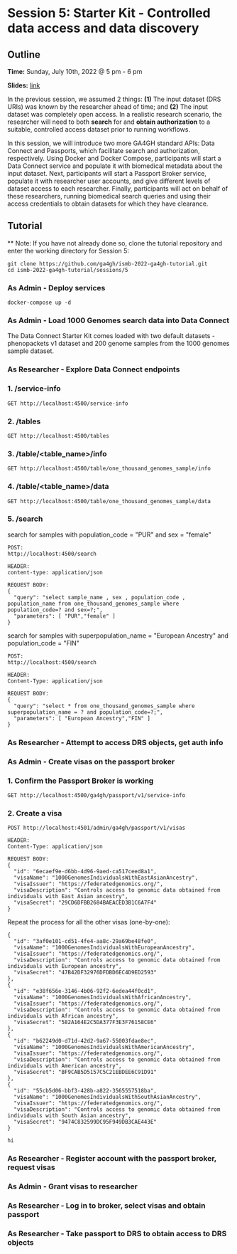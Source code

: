 # Session 5: Starter Kit - Controlled data access and data discovery

## Outline

**Time:** Sunday, July 10th, 2022 @ 5 pm - 6 pm

**Slides:** [link](https://docs.google.com/presentation/d/1qHAFg6z_JZNIeyMa8FXu9aZXoKvay9PM5yk5zTielio)

In the previous session, we assumed 2 things: **(1)** The input dataset (DRS URIs) was known by the researcher ahead of time; and **(2)** The input dataset was completely open access. In a realistic research scenario, the researcher will need to both **search** for and **obtain authorization** to a suitable, controlled access dataset prior to running workflows.

In this session, we will introduce two more GA4GH standard APIs: Data Connect and Passports, which facilitate search and authorization, respectively. Using Docker and Docker Compose, participants will start a Data Connect service and populate it with biomedical metadata about the input dataset. Next, participants will start a Passport Broker service, populate it with researcher user accounts, and give different levels of dataset access to each researcher. Finally, participants will act on behalf of these researchers, running biomedical search queries and using their access credentials to obtain datasets for which they have clearance.

## Tutorial

** Note: If you have not already done so, clone the tutorial repository and enter the working directory for Session 5:

```
git clone https://github.com/ga4gh/ismb-2022-ga4gh-tutorial.git
cd ismb-2022-ga4gh-tutorial/sessions/5
```

### As Admin - Deploy services

```
docker-compose up -d
```

### As Admin - Load 1000 Genomes search data into Data Connect

The Data Connect Starter Kit comes loaded with two default datasets - phenopackets v1 dataset and 200 genome samples from the 1000 genomes sample dataset.   

### As Researcher - Explore Data Connect endpoints

### 1. /service-info

```
GET http://localhost:4500/service-info
```

### 2. /tables

```
GET http://localhost:4500/tables
```

### 3. /table/<table_name>/info

```
GET http://localhost:4500/table/one_thousand_genomes_sample/info
```

### 4. /table/<table_name>/data

```
GET http://localhost:4500/table/one_thousand_genomes_sample/data
```

### 5. /search

search for samples with population_code = "PUR" and sex = "female"
```
POST: 
http://localhost:4500/search

HEADER: 
content-type: application/json

REQUEST BODY:
{
  "query": "select sample_name , sex , population_code , population_name from one_thousand_genomes_sample where population_code=? and sex=?;",
  "parameters": [ "PUR","female" ]
} 
```

search for samples with superpopulation_name = "European Ancestry" and population_code = "FIN"
```
POST: 
http://localhost:4500/search

HEADER: 
Content-Type: application/json

REQUEST BODY:
{
  "query": "select * from one_thousand_genomes_sample where superpopulation_name = ? and population_code=?;",
  "parameters": [ "European Ancestry","FIN" ]
} 
```

### As Researcher - Attempt to access DRS objects, get auth info

### As Admin - Create visas on the passport broker

### 1. Confirm the Passport Broker is working
```
GET http://localhost:4500/ga4gh/passport/v1/service-info
```

### 2. Create a visa
```
POST http://localhost:4501/admin/ga4gh/passport/v1/visas

HEADER:
Content-Type: application/json

REQUEST BODY: 
{
  "id": "6ecaef9e-d6bb-4d96-9aed-ca517ceed8a1",
  "visaName": "1000GenomesIndividualsWithEastAsianAncestry",
  "visaIssuer": "https://federatedgenomics.org/",
  "visaDescription": "Controls access to genomic data obtained from individuals with East Asian ancestry",
  "visaSecret": "29CD6DFBB2684BAEACED3B1C6A7F4"
}
```

Repeat the process for all the other visas (one-by-one):
```
{
  "id": "3af0e101-cd51-4fe4-aa8c-29a69be48fe0",
  "visaName": "1000GenomesIndividualsWithEuropeanAncestry",
  "visaIssuer": "https://federatedgenomics.org/",
  "visaDescription": "Controls access to genomic data obtained from individuals with European ancestry",
  "visaSecret": "47B42DF32976DFDBD6EC4D9ED2593"
},
{
  "id": "e38f656e-3146-4b06-92f2-6edea44f0cd1",
  "visaName": "1000GenomesIndividualsWithAfricanAncestry",
  "visaIssuer": "https://federatedgenomics.org/",
  "visaDescription": "Controls access to genomic data obtained from individuals with African ancestry",
  "visaSecret": "582A164E2C5DA377F3E3F76158CE6"
},
{
  "id": "b62249d0-d71d-42d2-9a67-55003fdae8ec",
  "visaName": "1000GenomesIndividualsWithAmericanAncestry",
  "visaIssuer": "https://federatedgenomics.org/",
  "visaDescription": "Controls access to genomic data obtained from individuals with American ancestry",
  "visaSecret": "BF9CAB5D5157C5C21EBDEE6C91D91"
},
{
  "id": "55cb5d06-bbf3-428b-a822-3565557518ba",
  "visaName": "1000GenomesIndividualsWithSouthAsianAncestry",
  "visaIssuer": "https://federatedgenomics.org/",
  "visaDescription": "Controls access to genomic data obtained from individuals with South Asian ancestry",
  "visaSecret": "9474C832599DC95F949DB3CAE443E"
}
```
```
hi
```

### As Researcher - Register account with the passport broker, request visas

### As Admin - Grant visas to researcher

### As Researcher - Log in to broker, select visas and obtain passport

### As Researcher - Take passport to DRS to obtain access to DRS objects
